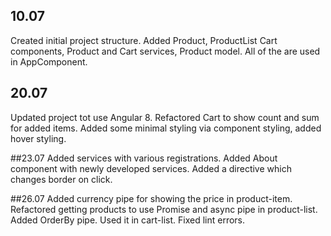 ## 10.07

Created initial project structure.
Added Product, ProductList Cart components, Product and Cart services, Product model. All of the are used in AppComponent.

## 20.07

Updated project tot use Angular 8.
Refactored Cart to show count and sum for added items. Added some minimal styling via component styling, added hover styling.

##23.07
Added services with various registrations. Added About component with newly developed services. 
Added a directive which changes border on click.

##26.07
Added currency pipe for showing the price in product-item. 
Refactored getting products to use Promise and async pipe in product-list. 
Added OrderBy pipe. Used it in cart-list.
Fixed lint errors. 

